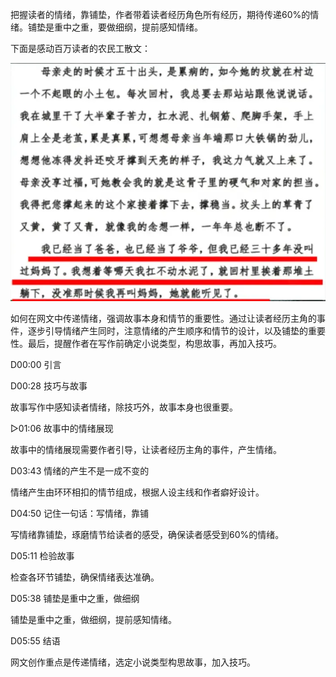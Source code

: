 把握读者的情绪，靠铺垫，作者带着读者经历角色所有经历，期待传递60%的情绪。铺垫是重中之重，要做细纲，提前感知情绪。

下面是感动百万读者的农民工散文：

![image-20250815152704750](assets/image-20250815152704750.png)

如何在网文中传递情绪，强调故事本身和情节的重要性。通过让读者经历主角的事件，逐步引导情绪产生同时，注意情绪的产生顺序和情节的设计，以及铺垫的重要性。最后，提醒作者在写作前确定小说类型，构思故事，再加入技巧。

D00:00 引言

D00:28 技巧与故事

故事写作中感知读者情绪，除技巧外，故事本身也很重要。

▷01:06 故事中的情绪展现

故事中的情绪展现需要作者引导，让读者经历主角的事件，产生情绪。

D03:43 情绪的产生不是一成不变的

情绪产生由环环相扣的情节组成，根据人设主线和作者癖好设计。

D04:50 记住一句话：写情绪，靠铺

写情绪靠铺垫，琢磨情节给读者的感受，确保读者感受到60%的情绪。

D05:11 检验故事

检查各环节铺垫，确保情绪表达准确。

D05:38 铺垫是重中之重，做细纲

铺垫是重中之重，做细纲，提前感知情绪。

D05:55 结语

网文创作重点是传递情绪，选定小说类型构思故事，加入技巧。
